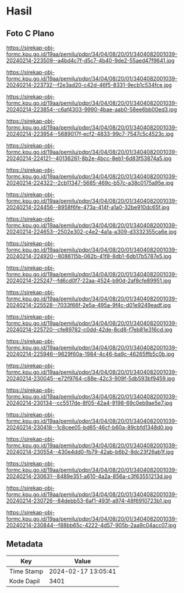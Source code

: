# Hasil

## Foto C Plano

https://sirekap-obj-formc.kpu.go.id/19aa/pemilu/pdpr/34/04/08/20/01/3404082001039-20240214-223509--a4bd4c7f-d5c7-4b40-9de2-55aed47f9641.jpg

https://sirekap-obj-formc.kpu.go.id/19aa/pemilu/pdpr/34/04/08/20/01/3404082001039-20240214-223732--f2e3ad20-c42d-46f5-8331-9ecb1c534fce.jpg

https://sirekap-obj-formc.kpu.go.id/19aa/pemilu/pdpr/34/04/08/20/01/3404082001039-20240214-223854--c6af4303-9990-4bae-aab0-58ee6bb00ed3.jpg

https://sirekap-obj-formc.kpu.go.id/19aa/pemilu/pdpr/34/04/08/20/01/3404082001039-20240214-223954--5689017f-ecf2-4833-99c7-7547c5c4523c.jpg

https://sirekap-obj-formc.kpu.go.id/19aa/pemilu/pdpr/34/04/08/20/01/3404082001039-20240214-224121--40136261-8b2e-4bcc-8eb1-6d83f53874a5.jpg

https://sirekap-obj-formc.kpu.go.id/19aa/pemilu/pdpr/34/04/08/20/01/3404082001039-20240214-224322--2cb11347-5685-469c-b57c-a38c0175a95e.jpg

https://sirekap-obj-formc.kpu.go.id/19aa/pemilu/pdpr/34/04/08/20/01/3404082001039-20240214-224456--8958f6fe-473a-414f-a1a0-32be910dc65f.jpg

https://sirekap-obj-formc.kpu.go.id/19aa/pemilu/pdpr/34/04/08/20/01/3404082001039-20240214-224653--2502e302-c4e2-4a1a-a309-d3332355ca6e.jpg

https://sirekap-obj-formc.kpu.go.id/19aa/pemilu/pdpr/34/04/08/20/01/3404082001039-20240214-224920--8086115b-062b-41f8-8db1-6db17b5787e5.jpg

https://sirekap-obj-formc.kpu.go.id/19aa/pemilu/pdpr/34/04/08/20/01/3404082001039-20240214-225247--fd6cd0f7-22aa-4524-b90d-2af8cfe89951.jpg

https://sirekap-obj-formc.kpu.go.id/19aa/pemilu/pdpr/34/04/08/20/01/3404082001039-20240214-225528--7033f66f-2e5a-495a-9f4c-d01e9249eadf.jpg

https://sirekap-obj-formc.kpu.go.id/19aa/pemilu/pdpr/34/04/08/20/01/3404082001039-20240214-225720--cfe89782-c0dd-42de-8cd8-f7eb81e316cd.jpg

https://sirekap-obj-formc.kpu.go.id/19aa/pemilu/pdpr/34/04/08/20/01/3404082001039-20240214-225946--9629f60a-1984-4c46-ba9c-46265ffb5c0b.jpg

https://sirekap-obj-formc.kpu.go.id/19aa/pemilu/pdpr/34/04/08/20/01/3404082001039-20240214-230045--e72f9764-c88e-42c3-909f-5db593bf9459.jpg

https://sirekap-obj-formc.kpu.go.id/19aa/pemilu/pdpr/34/04/08/20/01/3404082001039-20240214-230134--cc5517de-8f05-42a4-9198-69c0eb9ae5e7.jpg

https://sirekap-obj-formc.kpu.go.id/19aa/pemilu/pdpr/34/04/08/20/01/3404082001039-20240214-230418--1c8cee05-bd65-46cf-b60a-89cbfd1348d0.jpg

https://sirekap-obj-formc.kpu.go.id/19aa/pemilu/pdpr/34/04/08/20/01/3404082001039-20240214-230554--430e4dd0-fb79-42ab-b6b2-8dc23f26ab1f.jpg

https://sirekap-obj-formc.kpu.go.id/19aa/pemilu/pdpr/34/04/08/20/01/3404082001039-20240214-230631--8489e351-a610-4a2a-856a-c3f63551213d.jpg

https://sirekap-obj-formc.kpu.go.id/19aa/pemilu/pdpr/34/04/08/20/01/3404082001039-20240214-230726--84debb53-6af1-493f-a974-48f6910723b1.jpg

https://sirekap-obj-formc.kpu.go.id/19aa/pemilu/pdpr/34/04/08/20/01/3404082001039-20240214-230844--f88bb65c-4222-4d57-905b-2aa9c04acc07.jpg


## Metadata

| Key        | Value               |
| ---------- | ------------------- |
| Time Stamp | 2024-02-17 13:05:41 |
| Kode Dapil | 3401                |



